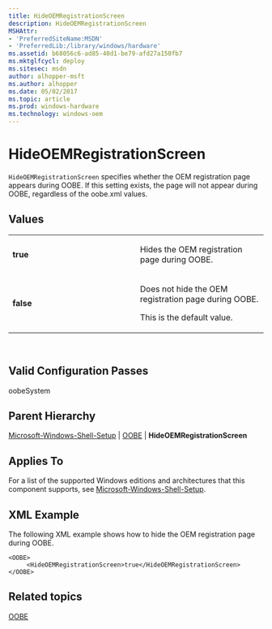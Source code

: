 ```yaml
---
title: HideOEMRegistrationScreen
description: HideOEMRegistrationScreen
MSHAttr:
- 'PreferredSiteName:MSDN'
- 'PreferredLib:/library/windows/hardware'
ms.assetid: b68056c6-ad85-40d1-be79-afd27a150fb7
ms.mktglfcycl: deploy
ms.sitesec: msdn
author: alhopper-msft
ms.author: alhopper
ms.date: 05/02/2017
ms.topic: article
ms.prod: windows-hardware
ms.technology: windows-oem
---
```


# HideOEMRegistrationScreen


`HideOEMRegistrationScreen` specifies whether the OEM registration page appears during OOBE. If this setting exists, the page will not appear during OOBE, regardless of the oobe.xml values.

## Values


<table>
<colgroup>
<col width="50%" />
<col width="50%" />
</colgroup>
<tbody>
<tr class="odd">
<td><p><strong>true</strong></p></td>
<td><p>Hides the OEM registration page during OOBE.</p></td>
</tr>
<tr class="even">
<td><p><strong>false</strong></p></td>
<td><p>Does not hide the OEM registration page during OOBE.</p>
<p>This is the default value.</p></td>
</tr>
</tbody>
</table>

 

## Valid Configuration Passes


oobeSystem

## Parent Hierarchy


[Microsoft-Windows-Shell-Setup](microsoft-windows-shell-setup.md) | [OOBE](microsoft-windows-shell-setup-oobe.md) | **HideOEMRegistrationScreen**

## Applies To


For a list of the supported Windows editions and architectures that this component supports, see [Microsoft-Windows-Shell-Setup](microsoft-windows-shell-setup.md).

## XML Example


The following XML example shows how to hide the OEM registration page during OOBE.

```
<OOBE>
     <HideOEMRegistrationScreen>true</HideOEMRegistrationScreen>
</OOBE>
```

## Related topics


[OOBE](microsoft-windows-shell-setup-oobe.md)

 

 







